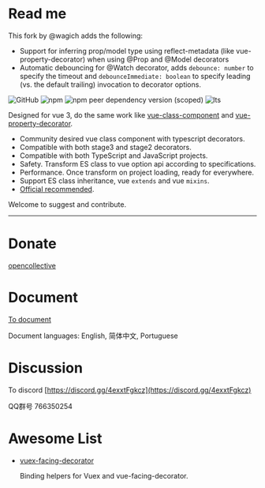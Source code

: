 # Read me

This fork by @wagich adds the following:

* Support for inferring prop/model type using reflect-metadata (like vue-property-decorator) when using @Prop and @Model decorators
* Automatic debouncing for @Watch decorator, adds `debounce: number` to specify the timeout and `debounceImmediate: boolean` to specify leading (vs. the default trailing) invocation to decorator options.

![GitHub](https://img.shields.io/github/license/facing-dev/vue-facing-decorator) ![npm](https://img.shields.io/npm/v/vue-facing-decorator) ![npm peer dependency version (scoped)](https://img.shields.io/npm/dependency-version/vue-facing-decorator/peer/vue) ![lts](https://img.shields.io/badge/LTS-prepared-blue)

Designed for vue 3, do the same work like [vue-class-component](https://github.com/vuejs/vue-class-component) and [vue-property-decorator](https://github.com/kaorun343/vue-property-decorator).

* Community desired vue class component with typescript decorators.
* Compatible with both stage3 and stage2 decorators.
* Compatible with both TypeScript and JavaScript projects.
* Safety. Transform ES class to vue option api according to specifications.
* Performance. Once transform on project loading, ready for everywhere.
* Support ES class inheritance, vue `extends` and vue `mixins`.
* [Official recommended](https://class-component.vuejs.org).



Welcome to suggest and contribute.

-----------------

# Donate

[opencollective](https://opencollective.com/vue-facing-decorator)

# Document

[To document](https://facing-dev.github.io/vue-facing-decorator/#/)

Document languages: English, 简体中文, Portuguese

# Discussion

To discord [https://discord.gg/4exxtFgkcz](https://discord.gg/4exxtFgkcz)

QQ群号 766350254

# Awesome List

* [vuex-facing-decorator](https://github.com/wangzhiguoengineer/vuex-facing-decorator)

    Binding helpers for Vuex and vue-facing-decorator.
    